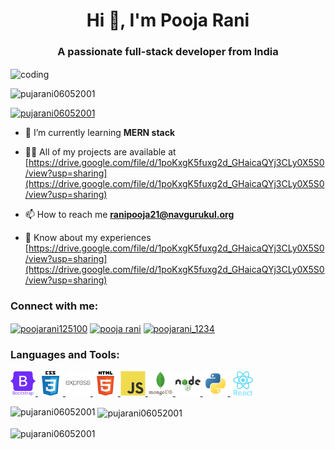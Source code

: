 <h1 align="center">Hi 👋, I'm Pooja Rani</h1>
<h3 align="center">A passionate full-stack developer from India</h3>
<img align="center" width="400" alt="coding" src="https://github.com/user-attachments/assets/d2360b92-118b-465a-a967-46ac882dd101)
"/>


<p align="left"> <img src="https://komarev.com/ghpvc/?username=pujarani06052001&label=Profile%20views&color=0e75b6&style=flat" alt="pujarani06052001" /> </p>

<p align="left"> <a href="https://github.com/ryo-ma/github-profile-trophy"><img src="https://github-profile-trophy.vercel.app/?username=pujarani06052001" alt="pujarani06052001" /></a> </p>

- 🌱 I’m currently learning **MERN stack**

- 👨‍💻 All of my projects are available at [https://drive.google.com/file/d/1poKxgK5fuxg2d_GHaicaQYj3CLy0X5S0/view?usp=sharing](https://drive.google.com/file/d/1poKxgK5fuxg2d_GHaicaQYj3CLy0X5S0/view?usp=sharing)

- 📫 How to reach me **ranipooja21@navgurukul.org**

- 📄 Know about my experiences [https://drive.google.com/file/d/1poKxgK5fuxg2d_GHaicaQYj3CLy0X5S0/view?usp=sharing](https://drive.google.com/file/d/1poKxgK5fuxg2d_GHaicaQYj3CLy0X5S0/view?usp=sharing)

<h3 align="left">Connect with me:</h3>
<p align="left">
<a href="https://twitter.com/poojarani125100" target="blank"><img align="center" src="https://raw.githubusercontent.com/rahuldkjain/github-profile-readme-generator/master/src/images/icons/Social/twitter.svg" alt="poojarani125100" height="30" width="40" /></a>
<a href="https://linkedin.com/in/pooja rani" target="blank"><img align="center" src="https://raw.githubusercontent.com/rahuldkjain/github-profile-readme-generator/master/src/images/icons/Social/linked-in-alt.svg" alt="pooja rani" height="30" width="40" /></a>
<a href="https://www.codechef.com/users/poojarani_1234" target="blank"><img align="center" src="https://cdn.jsdelivr.net/npm/simple-icons@3.1.0/icons/codechef.svg" alt="poojarani_1234" height="30" width="40" /></a>
</p>

<h3 align="left">Languages and Tools:</h3>
<p align="left"> <a href="https://getbootstrap.com" target="_blank" rel="noreferrer"> <img src="https://raw.githubusercontent.com/devicons/devicon/master/icons/bootstrap/bootstrap-plain-wordmark.svg" alt="bootstrap" width="40" height="40"/> </a> <a href="https://www.w3schools.com/css/" target="_blank" rel="noreferrer"> <img src="https://raw.githubusercontent.com/devicons/devicon/master/icons/css3/css3-original-wordmark.svg" alt="css3" width="40" height="40"/> </a> <a href="https://expressjs.com" target="_blank" rel="noreferrer"> <img src="https://raw.githubusercontent.com/devicons/devicon/master/icons/express/express-original-wordmark.svg" alt="express" width="40" height="40"/> </a> <a href="https://www.w3.org/html/" target="_blank" rel="noreferrer"> <img src="https://raw.githubusercontent.com/devicons/devicon/master/icons/html5/html5-original-wordmark.svg" alt="html5" width="40" height="40"/> </a> <a href="https://developer.mozilla.org/en-US/docs/Web/JavaScript" target="_blank" rel="noreferrer"> <img src="https://raw.githubusercontent.com/devicons/devicon/master/icons/javascript/javascript-original.svg" alt="javascript" width="40" height="40"/> </a> <a href="https://www.mongodb.com/" target="_blank" rel="noreferrer"> <img src="https://raw.githubusercontent.com/devicons/devicon/master/icons/mongodb/mongodb-original-wordmark.svg" alt="mongodb" width="40" height="40"/> </a> <a href="https://nodejs.org" target="_blank" rel="noreferrer"> <img src="https://raw.githubusercontent.com/devicons/devicon/master/icons/nodejs/nodejs-original-wordmark.svg" alt="nodejs" width="40" height="40"/> </a> <a href="https://www.python.org" target="_blank" rel="noreferrer"> <img src="https://raw.githubusercontent.com/devicons/devicon/master/icons/python/python-original.svg" alt="python" width="40" height="40"/> </a> <a href="https://reactjs.org/" target="_blank" rel="noreferrer"> <img src="https://raw.githubusercontent.com/devicons/devicon/master/icons/react/react-original-wordmark.svg" alt="react" width="40" height="40"/> </a> </p>

<p><img align="left" src="https://github-readme-stats.vercel.app/api/top-langs?username=pujarani06052001&show_icons=true&locale=en&layout=compact" alt="pujarani06052001" /></p>

<p>&nbsp;<img align="center" src="https://github-readme-stats.vercel.app/api?username=pujarani06052001&show_icons=true&locale=en" alt="pujarani06052001" /></p>

<p><img align="center" src="https://github-readme-streak-stats.herokuapp.com/?user=pujarani06052001&" alt="pujarani06052001" /></p>
